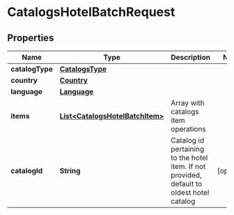 

# CatalogsHotelBatchRequest

## Properties

Name | Type | Description | Notes
------------ | ------------- | ------------- | -------------
**catalogType** | [**CatalogsType**](CatalogsType.md) |  | 
**country** | [**Country**](Country.md) |  | 
**language** | [**Language**](Language.md) |  | 
**items** | [**List&lt;CatalogsHotelBatchItem&gt;**](CatalogsHotelBatchItem.md) | Array with catalogs item operations | 
**catalogId** | **String** | Catalog id pertaining to the hotel item. If not provided, default to oldest hotel catalog |  [optional]




